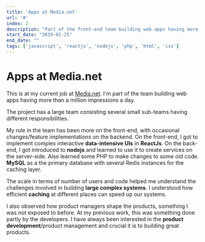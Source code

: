 ```yaml
---
title: 'Apps at Media.net'
url: '#'
index: 2
description: "Part of the front-end team building web apps having more than a million impressions a day."
start_date: "2019-02-25"
end_date: ""
tags: ['javascript', 'reactjs', 'nodejs', 'php', 'html', 'css']
---
```


# Apps at Media.net

This is at my current job at <a href='https://media.net' target="_blank">Media.net</a>.
I'm part of the team building web apps having more than a million impressions a day.

The project has a large team consisting several small sub-teams having different responsibilities.

My role in the team has been more on the front-end, with occasional changes/feature implementations on the backend.
On the front-end, I got to implement complex interactive **data-intensive UIs** in **ReactJs**.
On the back-end, I got introduced to **nodejs** and learned to use it to create services on the server-side. Also learned some PHP to make changes to some old code. **MySQL** as a the primary database with several Redis instances for the caching layer.

The scale in terms of number of users and code helped me understand the challenges involved in building **large complex systems**. I understood how efficient **caching** at different places can speed up our systems.

I also observed how product managers shape the products, something I was not exposed to before. At my previous work, this was something done partly by the developers. I have always been interested in the **product development**/product management and crucial it is to building great products.
